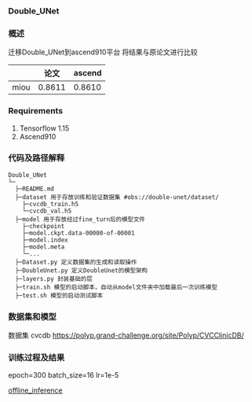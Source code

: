 ###   **Double_UNet** 


###   **概述** 

迁移Double_UNet到ascend910平台
将结果与原论文进行比较

 |                | 论文   | ascend |
|----------------|------|--------|
| miou | 0.8611 | 0.8610  |

###  Requirements

1. Tensorflow 1.15
2. Ascend910

###   **代码及路径解释** 



```
Double_UNet
└─ 
  ├─README.md
  ├─dataset 用于存放训练和验证数据集 #obs://double-unet/dataset/
  	├─cvcdb_train.h5
  	└─cvcdb_val.h5
  ├─model 用于存放经过fine_turn后的模型文件
  	├─checkpoint
  	├─model.ckpt.data-00000-of-00001
  	├─model.index
  	├─model.meta
  	└─...
  ├─Dataset.py 定义数据集的生成和读取操作
  ├─DoubleUnet.py 定义DoubleUnet的模型架构
  ├─layers.py 封装基础的层
  ├─train.sh 模型的启动脚本，自动从model文件夹中加载最后一次训练模型
  ├─test.sh 模型的启动测试脚本
```
###   **数据集和模型** 

数据集 cvcdb
https://polyp.grand-challenge.org/site/Polyp/CVCClinicDB/


### 训练过程及结果
epoch=300
batch_size=16
lr=1e-5

[offline_inference](https://gitee.com/axiaodongxu/modelzoo/blob/master/contrib/TensorFlow/Research/cv/doubleunet/doubleunet_tf_hw34064571/offline_inference/README.md)